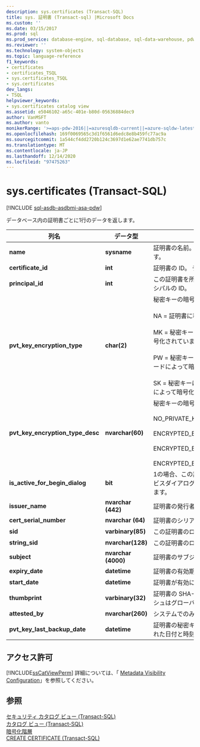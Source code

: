 ```yaml
---
description: sys.certificates (Transact-SQL)
title: sys. 証明書 (Transact-sql) |Microsoft Docs
ms.custom: ''
ms.date: 03/15/2017
ms.prod: sql
ms.prod_service: database-engine, sql-database, sql-data-warehouse, pdw
ms.reviewer: ''
ms.technology: system-objects
ms.topic: language-reference
f1_keywords:
- certificates
- certificates_TSQL
- sys.certificates_TSQL
- sys.certificates
dev_langs:
- TSQL
helpviewer_keywords:
- sys.certificates catalog view
ms.assetid: e5046102-a65c-401e-b80d-05636884dec9
author: VanMSFT
ms.author: vanto
monikerRange: '>=aps-pdw-2016||=azuresqldb-current||=azure-sqldw-latest||>=sql-server-2016||>=sql-server-linux-2017||=azuresqldb-mi-current'
ms.openlocfilehash: 169f0069565c3d1f6561d6edc8e8b459fc77ac9a
ms.sourcegitcommit: 1a544cf4dd2720b124c3697d1e62ae7741db757c
ms.translationtype: MT
ms.contentlocale: ja-JP
ms.lasthandoff: 12/14/2020
ms.locfileid: "97475263"
---
```

# <a name="syscertificates-transact-sql"></a>sys.certificates (Transact-SQL)
[!INCLUDE [sql-asdb-asdbmi-asa-pdw](../../includes/applies-to-version/sql-asdb-asdbmi-asa-pdw.md)]

  データベース内の証明書ごとに1行のデータを返します。  
  
|列名|データ型|説明|  
|-----------------|---------------|-----------------|  
|**name**|**sysname**|証明書の名前。 データベース内で一意です。|  
|**certificate_id**|**int**|証明書の ID。 データベース内で一意です。|  
|**principal_id**|**int**|この証明書を所有するデータベースプリンシパルの ID。|  
|**pvt_key_encryption_type**|**char(2)**|秘密キーの暗号化方法。<br /><br /> NA = 証明書に秘密キーはありません。<br /><br /> MK = 秘密キーはマスターキーによって暗号化されています<br /><br /> PW = 秘密キーは、ユーザー定義のパスワードによって暗号化されます。<br /><br /> SK = 秘密キーは、サービスマスターキーによって暗号化されます。|  
|**pvt_key_encryption_type_desc**|**nvarchar(60)**|秘密キーの暗号化方法の説明。<br /><br /> NO_PRIVATE_KEY<br /><br /> ENCRYPTED_BY_MASTER_KEY<br /><br /> ENCRYPTED_BY_PASSWORD<br /><br /> ENCRYPTED_BY_SERVICE_MASTER_KEY|  
|**is_active_for_begin_dialog**|**bit**|1の場合、この証明書は暗号化されたサービスダイアログを開始するために使用されます。|  
|**issuer_name**|**nvarchar (442)**|証明書の発行者の名前。|  
|**cert_serial_number**|**nvarchar (64)**|証明書のシリアル番号。|  
|**sid**|**varbinary(85)**|この証明書のログイン SID。|  
|**string_sid**|**nvarchar(128)**|この証明書のログイン SID の文字列表現|  
|**subject**|**nvarchar (4000)**|証明書のサブジェクト。|  
|**expiry_date**|**datetime**|証明書の有効期限が切れた場合。|  
|**start_date**|**datetime**|証明書が有効になったとき。|  
|**thumbprint**|**varbinary(32)**|証明書の SHA-1 ハッシュ。 SHA-1 ハッシュはグローバルに一意です。|  
|**attested_by**|**nvarchar(260)**|システムでのみ使用されます。|  
|**pvt_key_last_backup_date**|**datetime**|証明書の秘密キーが最後にエクスポートされた日付と時刻。|  
  
## <a name="permissions"></a>アクセス許可  
 [!INCLUDE[ssCatViewPerm](../../includes/sscatviewperm-md.md)] 詳細については、「 [Metadata Visibility Configuration](../../relational-databases/security/metadata-visibility-configuration.md)」を参照してください。  
  
## <a name="see-also"></a>参照  
 [セキュリティ カタログ ビュー &#40;Transact-SQL&#41;](../../relational-databases/system-catalog-views/security-catalog-views-transact-sql.md)   
 [カタログ ビュー &#40;Transact-SQL&#41;](../../relational-databases/system-catalog-views/catalog-views-transact-sql.md)   
 [暗号化階層](../../relational-databases/security/encryption/encryption-hierarchy.md)   
 [CREATE CERTIFICATE &#40;Transact-SQL&#41;](../../t-sql/statements/create-certificate-transact-sql.md)  
  
  
